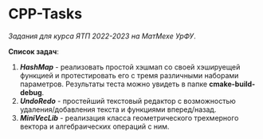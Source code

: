 # CPP-Tasks  
*Задания для курса ЯТП 2022-2023 на МатМехе УрФУ*. 

**Список задач**:  

1. ***HashMap*** - реализовать простой хэшмап со своей хэшируещей функцией и протестировать его с тремя различными наборами параметров. Результаты теста можно увидеть в папке **cmake-build-debug**. 
2. ***UndoRedo*** - простейший текстовый редактор с возможностью удаления/добавления текста и функциями вперед/назад. 
3. ***MiniVecLib*** - реализация класса геометрического трехмерного вектора и алгебраических операций с ним.
